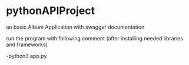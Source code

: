 # pythonAPIProject
 an basic Album Application with swagger documentation 
 
 run the program with following comment (after installing needed libraries and frameworks)
 
 -python3 app.py
 
